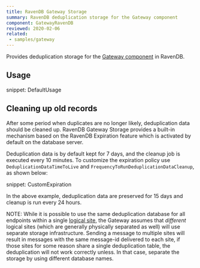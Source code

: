 ```yaml
---
title: RavenDB Gateway Storage
summary: RavenDB deduplication storage for the Gateway component
component: GatewayRavenDB
reviewed: 2020-02-06
related:
 - samples/gateway
---
```


Provides deduplication storage for the [Gateway component](/nservicebus/gateway/) in RavenDB.

## Usage

snippet: DefaultUsage

## Cleaning up old records

After some period when duplicates are no longer likely, deduplication data should be cleaned up. RavenDB Gateway Storage provides a built-in mechanism based on the RavenDB Expiration feature which is activated by default on the database server.

Deduplication data is by default kept for 7 days, and the cleanup job is executed every 10 minutes. To customize the expiration policy use `DeduplicationDataTimeToLive` and `FrequencyToRunDeduplicationDataCleanup`, as shown below:

snippet: CustomExpiration

In the above example, deduplication data are preserved for 15 days and cleanup is run every 24 hours.

NOTE: While it is possible to use the same deduplication database for all endpoints within a single [logical site](/nservicebus/gateway/#logically-different-sites), the Gateway assumes that _different_ logical sites (which are generally physically separated as well) will use separate storage infrastructure. Sending a message to multiple sites will result in messages with the same message-id delivered to each site, if those sites for some reason share a single deduplication table, the deduplication will not work correctly unless. In that case, separate the storage by using different database names.
